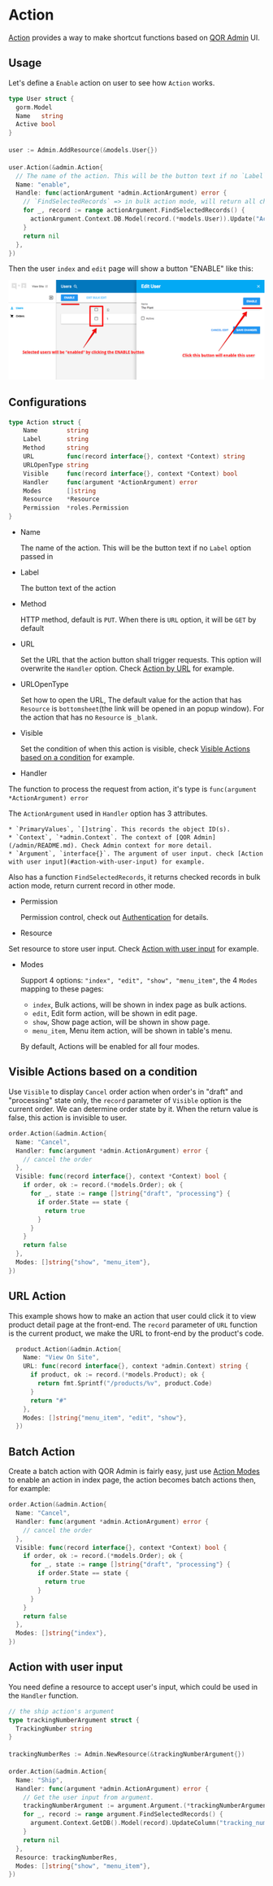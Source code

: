 # Action

[Action](https://github.com/qor/admin/blob/master/action.go) provides a way to make shortcut functions based on [QOR Admin](/admin/README.md) UI.

## Usage

Let's define a `Enable` action on user to see how `Action` works.

```go
type User struct {
  gorm.Model
  Name   string
  Active bool
}

user := Admin.AddResource(&models.User{})

user.Action(&admin.Action{
  // The name of the action. This will be the button text if no `Label` option passed in
  Name: "enable",
  Handle: func(actionArgument *admin.ActionArgument) error {
    // `FindSelectedRecords` => in bulk action mode, will return all checked records, in other mode, will return current record
    for _, record := range actionArgument.FindSelectedRecords() {
      actionArgument.Context.DB.Model(record.(*models.User)).Update("Active", true)
    }
    return nil
  },
})
```

Then the user `index` and `edit` page will show a button "ENABLE" like this:

![action](action-demo.png)

## Configurations

```go
type Action struct {
	Name        string
	Label       string
	Method      string
	URL         func(record interface{}, context *Context) string
	URLOpenType string
	Visible     func(record interface{}, context *Context) bool
	Handler     func(argument *ActionArgument) error
	Modes       []string
	Resource    *Resource
	Permission  *roles.Permission
}
```

* Name

  The name of the action. This will be the button text if no `Label` option passed in

* Label

  The button text of the action

* Method

  HTTP method, default is `PUT`. When there is `URL` option, it will be `GET` by default

* URL

  Set the URL that the action button shall trigger requests. This option will overwrite the `Handler` option. Check [Action by URL](#url-action) for example.

* URLOpenType

  Set how to open the URL, The default value for the action that has `Resource` is `bottomsheet`(the link will be opened in an popup window). For the action that has no `Resource` is `_blank`.

* Visible

  Set the condition of when this action is visible, check [Visible Actions based on a condition](#visible-actions-based-on-a-condition) for example.

* Handler

 The function to process the request from action, it's type is `func(argument *ActionArgument) error`

 The `ActionArgument` used in `Handler` option has 3 attributes.

    * `PrimaryValues`, `[]string`. This records the object ID(s).
    * `Context`, `*admin.Context`. The context of [QOR Admin](/admin/README.md). Check Admin context for more detail.
    * `Argument`, `interface{}`. The argument of user input. check [Action with user input](#action-with-user-input) for example.

  Also has a function `FindSelectedRecords`, it returns checked records in bulk action mode, return current record in other mode.

* Permission

  Permission control, check out [Authentication](/admin/authentication.md#authorization-for-actions) for details.

*  Resource

  Set resource to store user input. Check [Action with user input](#action-with-user-input) for example.

* <a id="action-modes"></a>Modes

  Support 4 options: `"index", "edit", "show", "menu_item"`, the 4 `Modes` mapping to these pages:

  * `index`, Bulk actions, will be shown in index page as bulk actions.
  * `edit`, Edit form action, will be shown in edit page.
  * `show`, Show page action, will be shown in show page.
  * `menu_item`, Menu item action, will be shown in table's menu.

  By default, Actions will be enabled for all four modes.

## Visible Actions based on a condition

  Use `Visible` to display `Cancel` order action when order's in "draft" and "processing" state only, the `record` parameter of `Visible` option is the current order. We can determine order state by it. When the return value is false, this action is invisible to user.

  ```go
  order.Action(&admin.Action{
    Name: "Cancel",
    Handler: func(argument *admin.ActionArgument) error {
      // cancel the order
    },
    Visible: func(record interface{}, context *Context) bool {
      if order, ok := record.(*models.Order); ok {
        for _, state := range []string{"draft", "processing"} {
          if order.State == state {
            return true
          }
        }
      }
      return false
    },
    Modes: []string{"show", "menu_item"},
  })
  ```

## URL Action

This example shows how to make an action that user could click it to view product detail page at the front-end. The `record` parameter of `URL` function is the current product, we make the URL to front-end by the product's code.

```go
  product.Action(&admin.Action{
    Name: "View On Site",
    URL: func(record interface{}, context *admin.Context) string {
      if product, ok := record.(*models.Product); ok {
        return fmt.Sprintf("/products/%v", product.Code)
      }
      return "#"
    },
    Modes: []string{"menu_item", "edit", "show"},
  })
```

## Batch Action

  Create a batch action with QOR Admin is fairly easy, just use [Action Modes](#action-modes) to enable an action in index page, the action becomes batch actions then, for example:

  ```go
  order.Action(&admin.Action{
    Name: "Cancel",
    Handler: func(argument *admin.ActionArgument) error {
      // cancel the order
    },
    Visible: func(record interface{}, context *Context) bool {
      if order, ok := record.(*models.Order); ok {
        for _, state := range []string{"draft", "processing"} {
          if order.State == state {
            return true
          }
        }
      }
      return false
    },
    Modes: []string{"index"},
  })
  ```

## Action with user input

You need define a resource to accept user's input, which could be used in the `Handler` function.

```go
// the ship action's argument
type trackingNumberArgument struct {
  TrackingNumber string
}

trackingNumberRes := Admin.NewResource(&trackingNumberArgument{})

order.Action(&admin.Action{
  Name: "Ship",
  Handler: func(argument *admin.ActionArgument) error {
    // Get the user input from argument.
    trackingNumberArgument := argument.Argument.(*trackingNumberArgument)
    for _, record := range argument.FindSelectedRecords() {
      argument.Context.GetDB().Model(record).UpdateColumn("tracking_number", trackingNumberArgument.TrackingNumber)
    }
    return nil
  },
  Resource: trackingNumberRes,
  Modes: []string{"show", "menu_item"},
})
```
